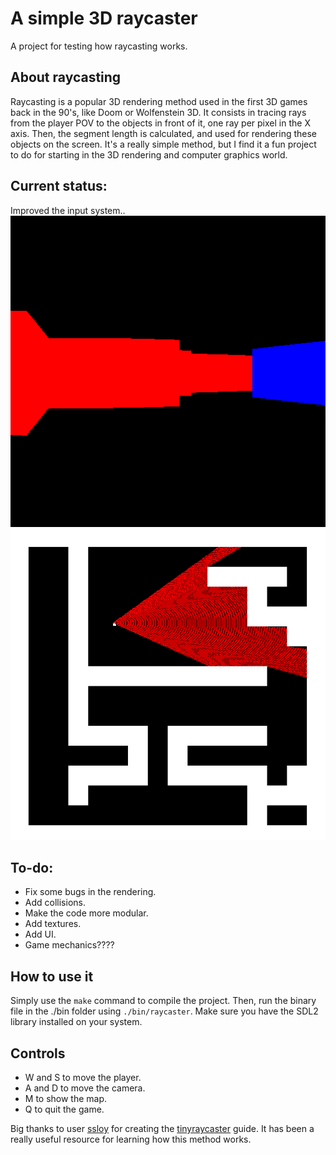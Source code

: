 # A simple 3D raycaster
A project for testing how raycasting works.

## About raycasting
Raycasting is a popular 3D rendering method used in the first 3D games back in the 90's, like Doom or Wolfenstein 3D. It consists in tracing rays from the player POV to the objects in front of it, one ray per pixel in the X axis. Then, the segment length is calculated, and used for rendering these objects on the screen. It's a really simple method, but I find it a fun project to do for starting in the 3D rendering and computer graphics world.

## Current status:
Improved the input system..\
![current_status](screenshots/first_3D.png)
![current_map](screenshots/first_rays.png)

## To-do:
- Fix some bugs in the rendering.
- Add collisions.
- Make the code more modular.
- Add textures.
- Add UI.
- Game mechanics????

## How to use it
Simply use the ```make``` command to compile the project. Then, run the binary file in the ./bin folder using ```./bin/raycaster```. Make sure you have the SDL2 library installed on your system.

## Controls
- W and S to move the player.
- A and D to move the camera.
- M to show the map.
- Q to quit the game.

Big thanks to user [ssloy](https://github.com/ssloy) for creating the [tinyraycaster](https://github.com/ssloy/tinyraycaster) guide. It has been a really useful resource for learning how this method works.
